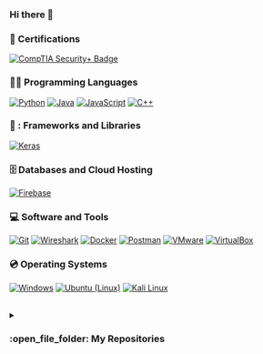 ### Hi there 👋

### 🏅 Certifications
<p>
  <a href="https://www.credly.com/badges/4ce17d06-42de-4cae-a2d2-59e601a89b7e" target="_blank"><img alt="CompTIA Security+ Badge" src="https://img.shields.io/badge/Security%2B-red?logo=comptia&logoColor=white"></a>
</p>

### 👨‍💻 Programming Languages

<p>
	<a href="https://github.com/abdela47"><img alt="Python" src="https://img.shields.io/badge/Python%20-%2314354C.svg?logo=python&logoColor=white"></a>
	<a href="https://github.com/abdela47"><img alt="Java" src="https://img.shields.io/badge/Java-007396?logo=openjdk&logoColor=white"></a>
	<a href="https://github.com/abdela47"><img alt="JavaScript" src="https://img.shields.io/badge/JavaScript-F7DF1E?logo=javascript&logoColor=black"></a>
	<a href="https://github.com/abdela47"><img alt="C++" src="https://img.shields.io/badge/C%2B%2B-00599C?logo=c%2B%2B&logoColor=white"></a>
</p>

### 🧰 : Frameworks and Libraries

<p>
	<a href="https://github.com/abdela47"><img alt="Keras" src="https://img.shields.io/badge/Keras%20-%23D00000.svg?logo=Keras&logoColor=white"></a>
</p>

### :file_cabinet: Databases and Cloud Hosting

<p>
	<a href="https://github.com/abdela47"><img alt="Firebase" src ="https://img.shields.io/badge/Firebase-%23FF6F00.svg?logo=firebase&logoColor=white"></a>
</p>

### :computer: Software and Tools

<p>
	<a href="https://github.com/abdela47"><img alt="Git" src="https://img.shields.io/badge/Git%20-%23F05033.svg?logo=git&logoColor=white"></a>
	<a href="https://github.com/abdela47"><img alt="Wireshark" src="https://img.shields.io/badge/Wireshark-1679A7?logo=wireshark&logoColor=white"></a>
	<a href="https://github.com/abdela47"><img alt="Docker" src="https://img.shields.io/badge/Docker-2496ED?logo=docker&logoColor=white"></a>
	<a href="https://github.com/abdela47"><img alt="Postman" src="https://img.shields.io/badge/Postman-FF6C37?logo=postman&logoColor=white"></a>
	<a href="https://github.com/abdela47"><img alt="VMware" src="https://img.shields.io/badge/VMware-607078?logo=vmware&logoColor=white"></a>
	<a href="https://github.com/abdela47"><img alt="VirtualBox" src="https://img.shields.io/badge/VirtualBox-183A61?logo=virtualbox&logoColor=white"></a>
 
</p>

### :cd: Operating Systems

<p>
  <a href="https://github.com/abdela47"><img alt="Windows" src="https://img.shields.io/badge/Windows-0078D6?logo=windows&logoColor=white"></a>
  <a href="https://github.com/abdela47"><img alt="Ubuntu (Linux)" src="https://img.shields.io/badge/Ubuntu-E95420?logo=ubuntu&logoColor=white"></a>
  <a href="https://github.com/abdela47"><img alt="Kali Linux" src="https://img.shields.io/badge/Kali%20Linux-557C94?logo=kalilinux&logoColor=white"></a>
</p>

<br/>

<details><summary><h3> :open_file_folder: My Repositories </h3></summary>

----
	
<div>
  <p align="center">
	<a href="https://github.com/abdela47/solhunt">
    	</a>
  </p>
</div>
</details>
<!--
**abdela47/abdela47** is a ✨ _special_ ✨ repository because its `README.md` (this file) appears on your GitHub profile.

Here are some ideas to get you started:

- 🔭 I’m currently working on ...
- 🌱 I’m currently learning ...
- 👯 I’m looking to collaborate on ...
- 🤔 I’m looking for help with ...
- 💬 Ask me about ...
- 📫 How to reach me: ...
- 😄 Pronouns: ...
- ⚡ Fun fact: ...
-->
